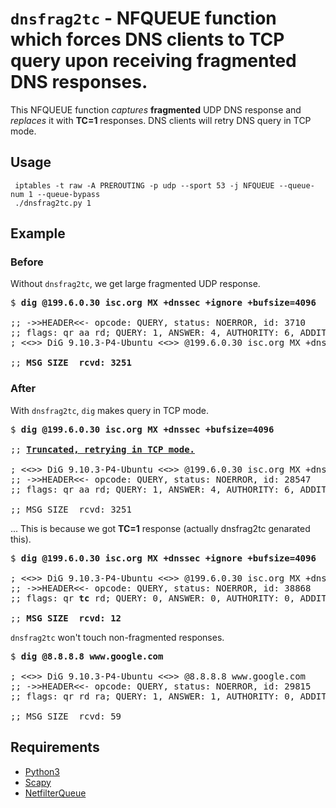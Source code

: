 # `dnsfrag2tc` - NFQUEUE function which forces DNS clients to TCP query upon receiving fragmented DNS responses.

This NFQUEUE function _captures_ **fragmented** UDP DNS response and _replaces_ it with **TC=1** responses. DNS clients will retry DNS query in TCP mode.

## Usage
```
 iptables -t raw -A PREROUTING -p udp --sport 53 -j NFQUEUE --queue-num 1 --queue-bypass
 ./dnsfrag2tc.py 1
```

## Example
### Before
Without `dnsfrag2tc`, we get large fragmented UDP response.
<pre>
$ <b>dig @199.6.0.30 isc.org MX +dnssec +ignore +bufsize=4096</b>

;; ->>HEADER<<- opcode: QUERY, status: NOERROR, id: 3710
;; flags: qr aa rd; QUERY: 1, ANSWER: 4, AUTHORITY: 6, ADDITIONAL: 27
; <<>> DiG 9.10.3-P4-Ubuntu <<>> @199.6.0.30 isc.org MX +dnssec +ignore

;; <b>MSG SIZE  rcvd: 3251</b>
</pre>

### After
With `dnsfrag2tc`, `dig` makes query in TCP mode.
<pre>
$ <b>dig @199.6.0.30 isc.org MX +dnssec +bufsize=4096</b>

;; <b><u>Truncated, retrying in TCP mode.</u></b>

; <<>> DiG 9.10.3-P4-Ubuntu <<>> @199.6.0.30 isc.org MX +dnssec
;; ->>HEADER<<- opcode: QUERY, status: NOERROR, id: 28547
;; flags: qr aa rd; QUERY: 1, ANSWER: 4, AUTHORITY: 6, ADDITIONAL: 27

;; MSG SIZE  rcvd: 3251
</pre>
... This is because we got **TC=1** response (actually dnsfrag2tc genarated this).
<pre>
$ <b>dig @199.6.0.30 isc.org MX +dnssec +ignore +bufsize=4096</b>

; <<>> DiG 9.10.3-P4-Ubuntu <<>> @199.6.0.30 isc.org MX +dnssec +ignore
;; ->>HEADER<<- opcode: QUERY, status: NOERROR, id: 38868
;; flags: qr <b>tc</b> rd; QUERY: 0, ANSWER: 0, AUTHORITY: 0, ADDITIONAL: 0

;; <b>MSG SIZE  rcvd: 12</b>
</pre>
`dnsfrag2tc` won't touch non-fragmented responses.
<pre>
$ <b>dig @8.8.8.8 www.google.com</b>

; <<>> DiG 9.10.3-P4-Ubuntu <<>> @8.8.8.8 www.google.com
;; ->>HEADER<<- opcode: QUERY, status: NOERROR, id: 29815
;; flags: qr rd ra; QUERY: 1, ANSWER: 1, AUTHORITY: 0, ADDITIONAL: 1

;; MSG SIZE  rcvd: 59
</pre>

## Requirements
- [Python3](https://python.org/)
- [Scapy](https://scapy.net/)
- [NetfilterQueue](https://pypi.org/project/NetfilterQueue/)
